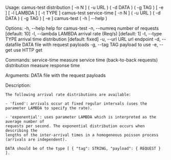 Usage:
    camus-test distribution [ -n N ] ( -u URL ) ( -d DATA ) ( -g TAG ) [ -e ] [ -l LAMBDA ] [ -t TYPE ]
    camus-test service-time [ -n N ] ( -u URL ) ( -d DATA ) ( -g TAG ) [ -e ]
    camus-test ( -h | --help )

Options:
    -h, --help              help for camus-test
    -n, --numreq            number of requests             [default: 10]
    -l, --lambda LAMBDA     arrival rate (Req/s)           [default: 1]
    -t, --type TYPE         arrival time distribution      [default: fixed]
    -u, --url URL           url endpoint
    -d, --datafile DATA     file with request payloads
    -g, --tag TAG           payload to use
    -e, --get               use HTTP get

Commands:
    service-time            measure service time (back-to-back requests)
    distribution            measure response time

Arguments:
    DATA                    file with the request payloads

Description:

    The following arrival rate distributions are available:

    - 'fixed': arrivals occur at fixed regular intervals (uses the parameter LAMBDA to specify the rate).

    - 'exponential': uses parameter LAMBDA which is interpreted as the average number of
    requests per second. The exponential distribution occurs when describing the
    lengths of the inter-arrival times in a homogeneous poisson process
    (arrivals are independent).

    DATA should be of the type [ { "tag": STRING, "payload": { REQUEST } ].
